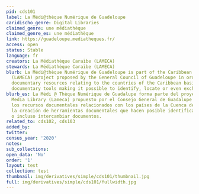 ```yaml
---
pid: cds101
label: La Médi@thèque Numérique de Guadeloupe
caridischo_genre: Digital Libraries
claimed_genre: une médiathèque
claimed_genre_es: une médiathèque
link: https://guadeloupe.mediatheques.fr/
access: open
status: Stable
language: fr
creators: La Médiathèque Caraïbe (LAMECA)
stewards: La Médiathèque Caraïbe (LAMECA)
blurb: La Médi@thèque Numérique de Guadeloupe is part of the Caribbean Media Library
  (LAMECA) project proposed by the General Council of Guadeloupe in order to federate
  documentary resources relating to the countries of the Caribbean basin by creating
  documentary tools making it possible to identify, locate or even exchange documents.
blurb_es: La Médi @ Thèque Numérique de Guadalupe forma parte del proyecto del Caribe
  Media Library (Lameca) propuesto por el Consejo General de Guadalupe para federar
  los recursos documentales relacionados con los países de la Cuenca del Caribe mediante
  la creación de herramientas documentales que hacen posible identificar, localizar
  o incluso intercambiar documentos.
related_to: cds102, cds103
added_by:
twitter:
census_year: '2020'
notes:
sub_collections:
open_data: 'No'
order: '1'
layout: test
collection: test
thumbnail: img/derivatives/simple/cds101/thumbnail.jpg
full: img/derivatives/simple/cds101/fullwidth.jpg
---
```

